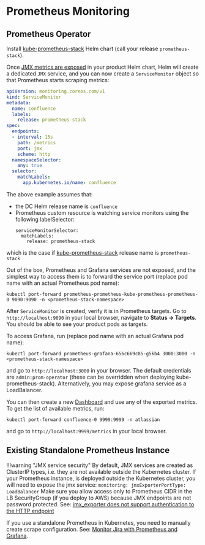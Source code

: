 # Prometheus Monitoring

## Prometheus Operator

Install [kube-prometheus-stack](https://github.com/prometheus-community/helm-charts/tree/main/charts/kube-prometheus-stack) Helm chart (call your release `prometheus-stack`).

Once [JMX metrics are exposed](../../../userguide/OPERATION/#monitoring) in your product Helm chart, Helm will create a dedicated `JMX` service, and you can now create a `ServiceMonitor` object so that Prometheus starts scraping metrics:


```yaml
apiVersion: monitoring.coreos.com/v1
kind: ServiceMonitor
metadata:
  name: confluence
  labels:
    release: prometheus-stack
spec:
  endpoints:
  - interval: 15s
    path: /metrics
    port: jmx
    scheme: http
  namespaceSelector:
    any: true
  selector:
    matchLabels:
      app.kubernetes.io/name: confluence
```

The above example assumes that:

* the DC Helm release name is `confluence`
* Prometheus custom resource is watching service monitors using the following labelSelector:
  ```
  serviceMonitorSelector:
    matchLabels:
      release: prometheus-stack
  ```
which is the case if [kube-prometheus-stack](https://github.com/prometheus-community/helm-charts/tree/main/charts/kube-prometheus-stack) release name is `prometheus-stack`


Out of the box, Prometheus and Grafana services are not exposed, and the simplest way to access them is to forward the service port (replace pod name with an actual Prometheus pod name):


```
kubectl port-forward prometheus-prometheus-kube-prometheus-prometheus-0 9090:9090 -n <prometheus-stack-namespace>
```
After `ServiceMonitor` is created, verify it is in Prometheus targets. Go to `http://localhost:9090` in your local browser, navigate to **Status -> Targets**. You should be able to see your product pods as targets.


To access Grafana, run (replace pod name with an actual Grafana pod name):

```
kubectl port-forward prometheus-grafana-656c669c85-g5kb4 3000:3000 -n <prometheus-stack-namespace>
```

and go to `http://localhost:3000` in your browser. The default credentials are `admin:prom-operator` (these can be overridden when deploying kube-prometheus-stack).
Alternatively, you may expose grafana service as a LoadBalancer.


You can then create a new [Dashboard](https://grafana.com/docs/grafana/latest/dashboards/) and use any of the exported metrics. To get the list of available metrics, run:

```
kubectl port-forward confluence-0 9999:9999 -n atlassian 
``` 

and go to `http://localhost:9999/metrics` in your local browser.

## Existing Standalone Prometheus Instance

!!!warning "JMX service security"
    By default, JMX services are created as ClusterIP types, i.e. they are not available outside the Kubernetes cluster.
    If your Prometheus instance, is deployed outside the Kubernetes cluster, you will need to expose the jmx service:
    ```
    monitoring:
      jmxExporterPortType: LoadBalancer
    ``` 
    Make sure you allow access only to Prometheus CIDR in the LB SecurityGroup (if you deploy to AWS) because
    JMX endpoints are not password protected. See: [jmx_exporter does not support authentication to the HTTP endpoint](https://github.com/prometheus/jmx_exporter/issues/687)

If you use a standalone Prometheus in Kubernetes, you need to manually create scrape configuration. See: [Monitor Jira with Prometheus and Grafana](https://confluence.atlassian.com/adminjiraserver/monitor-jira-with-prometheus-and-grafana-1155466715.html).


